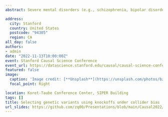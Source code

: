```yaml
---
abstract: Severe mental disorders (e.g., schizophrenia, bipolar disorder, and major depressive disorder) are complex diseases that are influenced both by genetic and environmental factors. Psychiatrists are interested in pinpointing single nucleotides polymorphism (SNPs) related to endophenotypes (e.g., psychosis or cognitive functions) in order to identify potential similar and distinct factors underlying different mental disorders. Suppose that the data is collected from a case-control study, i.e., whether a subject is in the study or not depends on their diagnosis, then we cannot use standard approaches to select variables or infer their effect sizes.  As an illustration, suppose one wants to understand the relationship between athletic ability (X) and artistic ability (Y) of high school students and suppose they collect data from students who have been admitted to a college (S). Since the selection event S is related to both X and Y, one cannot directly use this sample to estimate the relationship in the general population. In the genetic study, the collider bias is caused by the fact that endophenotypes are related to both the diagnosis and the genotype. While statisticians have developed several methods to address the collider bias, many of these approaches do not apply to genetic studies because the number of SNPs is high. On the other hand, the knockoff method offers a flexible approach to select relevant variants while at the same time controlling the false discovery rate (FDR). However, we cannot use the standard knockoff approach because the sampling distribution differs from the population distribution under collider bias. In this work, I show how to adjust the knockoff sampling process so that we control the FDR in the presence of collier bias. I demonstrate that we can control the FDR after using the proposed adjustment and discuss challenges when using the modified sampling process.  

address:
  city: Stanford
  country: United States
  postcode: "94305"
  region: CA
all_day: false
authors: 
- admin
date: "2022-11-13T10:00:00Z"
event: Stanford Causal Science Conference 
event_url: https://datascience.stanford.edu/causal/causal-science-conference-2022 
featured: false
image:
  caption: 'Image credit: [**Unsplash**](https://unsplash.com/photos/bzdhc5b3Bxs)'
  focal_point: Right

location: Koret-Taube Conference Center, SIPER Building 
tags: []
title: Selecting genetic variants using knockoffs under collider bias
url_slides: https://github.com/zq00/Presentations/blob/main/Causal2022/Selecting%20Genetic%20Variants%20Using%20Knockoff%20Under%20Biased%20Sampling.pdf 
---
```




